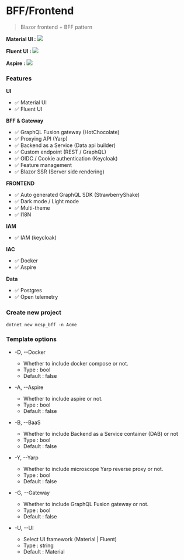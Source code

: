 # BFF/Frontend

> Blazor frontend + BFF pattern

**Material UI :**
![](/images/BFF.png)

**Fluent UI :**
![](/images/BFF-fluent.png)

**Aspire :**
![](/images/BFF-aspire.png)

### Features

**UI**
* ✅ Material UI
* ✅ Fluent UI
    
**BFF & Gateway**
* ✅ GraphQL Fusion gateway (HotChocolate)
* ✅ Proxying API (Yarp)
* ✅ Backend as a Service (Data api builder)
* ✅ Custom endpoint (REST / GraphQL)
* ✅ OIDC / Cookie authentication (Keycloak)
* ✅ Feature management
* ✅ Blazor SSR (Server side rendering)

**FRONTEND**
* ✅ Auto generated GraphQL SDK (StrawberryShake)
* ✅ Dark mode / Light mode
* ✅ Multi-theme
* ✅ I18N

**IAM**
* ✅ IAM (keycloak)

**IAC**
* ✅ Docker
* ✅ Aspire

**Data**
* ✅ Postgres
* ✅ Open telemetry


### Create new project
```console
dotnet new mcsp_bff -n Acme
```

### Template options

* -D, --Docker
    * Whether to include docker compose or not.
    * Type : bool
    * Default : false

* -A, --Aspire
    * Whether to include aspire or not.
    * Type : bool
    * Default : false

* -B, --BaaS 
    * Whether to include Backend as a Service container (DAB) or not
    * Type : bool
    * Default : false

* -Y, --Yarp
    * Whether to include microscope Yarp reverse proxy or not.
    * Type : bool
    * Default : false

* -G, --Gateway
    * Whether to include GraphQL Fusion gateway or not.
    * Type : bool
    * Default : false

* -U, --UI
    * Select UI framework (Material | Fluent)
    * Type : string
    * Default : Material

